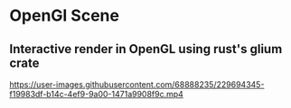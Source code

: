 # OpenGl Scene
## Interactive render in OpenGL using rust's glium crate


https://user-images.githubusercontent.com/68888235/229694345-f19983df-b14c-4ef9-9a00-1471a9908f9c.mp4

